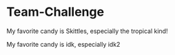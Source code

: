 # Team-Challenge
My favorite candy is Skittles, especially the tropical kind!

My favorite candy is idk, especially idk2
